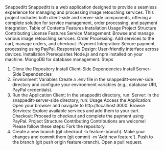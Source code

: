 Snappeditt
Snappeditt is a web application designed to provide a seamless experience for managing and processing image retouching services. This project includes both client-side and server-side components, offering a complete solution for service management, order processing, and payment integration.
Table of Contents
Features
Installation
Usage
Project Structure
Contributing
License
Features
Service Management: Browse and manage various image retouching services.
Order Processing: Add services to the cart, manage orders, and checkout.
Payment Integration: Secure payment processing using PayPal.
Responsive Design: User-friendly interface across devices.
Installation
Prerequisites
Node.js and npm installed on your machine.
MongoDB for database management.
Steps
1. Clone the Repository
Install Client-Side Dependencies
Install Server-Side Dependencies
4. Environment Variables
Create a .env file in the snappeditt-server-side directory and configure your environment variables (e.g., database URI, PayPal credentials).
5. Run the Application
Client: In the snappeditt directory, run:
Server: In the snappeditt-server-side directory, run:
Usage
Access the Application: Open your browser and navigate to http://localhost:3000.
Browse Services: Explore available services and add them to your cart.
Checkout: Proceed to checkout and complete the payment using PayPal.
Project Structure
Contributing
Contributions are welcome! Please follow these steps:
Fork the repository.
2. Create a new branch (git checkout -b feature-branch).
Make your changes and commit them (git commit -m 'Add new feature').
Push to the branch (git push origin feature-branch).
Open a pull request.
